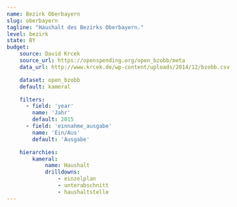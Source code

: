 ```yaml
---
name: Bezirk Oberbayern
slug: oberbayern
tagline: "Haushalt des Bezirks Oberbayern."
level: bezirk
state: BY
budget:
    source: David Krcek
    source_url: https://openspending.org/open_bzobb/meta
    data_url: http://www.krcek.de/wp-content/uploads/2014/12/bzobb.csv

    dataset: open_bzobb
    default: kameral

    filters:
      - field: 'year'
        name: 'Jahr'
        default: 2015
      - field: 'einnahme_ausgabe'
        name: 'Ein/Aus'
        default: 'Ausgabe'

    hierarchies:
        kameral:
            name: Haushalt
            drilldowns:
                - einzelplan
                - unterabschnitt
                - haushaltstelle
---
```


